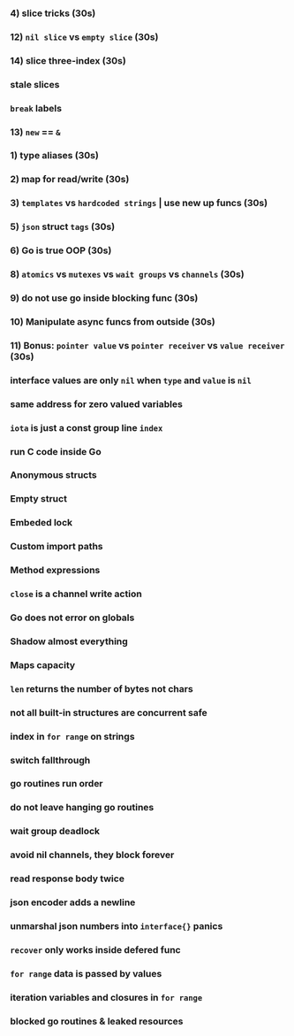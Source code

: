 ### 4) slice tricks (30s)

### 12) `nil slice` vs `empty slice` (30s)

### 14) slice three-index (30s)

### stale slices

### `break` labels

### 13) `new` == `&`

### 1) type aliases (30s)

### 2) map for read/write (30s)

### 3) `templates` vs `hardcoded strings` | use new up funcs (30s)

### 5) `json` struct `tags` (30s)

### 6) Go is true OOP (30s)

### 8) `atomics` vs `mutexes` vs `wait groups` vs `channels` (30s)

### 9) do not use go inside blocking func (30s)

### 10) Manipulate async funcs from outside (30s)

### 11) Bonus: `pointer value` vs `pointer receiver` vs `value receiver` (30s)

### interface values are only `nil` when `type` and `value` is `nil`

### same address for zero valued variables

### `iota` is just a const group line `index`

### run C code inside Go

### Anonymous structs

### Empty struct

### Embeded lock

### Custom import paths

### Method expressions

### `close` is a channel write action

### Go does not error on globals

### Shadow almost everything

### Maps capacity

### `len` returns the number of bytes not chars

### not all built-in structures are concurrent safe

### index in `for range` on strings

### switch fallthrough

### go routines run order

### do not leave hanging go routines

### wait group deadlock

### avoid nil channels, they block forever

### read response body twice

### json encoder adds a newline

### unmarshal json numbers into `interface{}` panics

### `recover` only works inside defered func

### `for range` data is passed by values

### iteration variables and closures in `for range`

### blocked go routines & leaked resources
